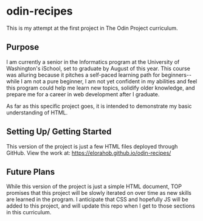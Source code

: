 # odin-recipes
This is my attempt at the first project in The Odin Project curriculum.

## Purpose

I am currently a senior in the Informatics program at the University of Washington's iSchool, set to graduate by August of this year. This course was alluring because it pitches a self-paced learning path for beginners-- while I am not a pure beginner, I am not yet confident in my abilities and feel this program could help me learn new topics, solidify older knowledge, and prepare me for a career in web development after I graduate. 

As far as this specific project goes, it is intended to demonstrate my basic understanding of HTML. 

## Setting Up/ Getting Started

This version of the project is just a few HTML files deployed through GitHub. View the work at: https://elorahob.github.io/odin-recipes/

## Future Plans

While this version of the project is just a simple HTML document, TOP promises that this project will be slowly iterated on over time as new skills are learned in the program. I anticipate that CSS and hopefully JS will be added to this project, and will update this repo when I get to those sections in this curriculum. 

